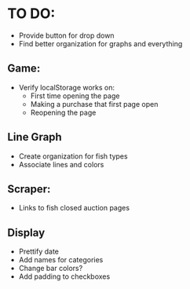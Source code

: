 # TO DO:
* Provide button for drop down
* Find better organization for graphs and everything

## Game:
* Verify localStorage works on:
	* First time opening the page
	* Making a purchase that first page open
	* Reopening the page

## Line Graph
* Create organization for fish types
* Associate lines and colors

## Scraper:
* Links to fish closed auction pages

## Display
* Prettify date
* Add names for categories
* Change bar colors?
* Add padding to checkboxes
